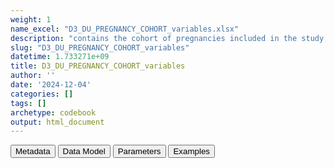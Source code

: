 ```yaml
---
weight: 1
name_excel: "D3_DU_PREGNANCY_COHORT_variables.xlsx"
description: "contains the cohort of pregnancies included in the study, including both those with MS and those without MS, as decsribed in section 4.1 of DP3_SAP_DU_MS_V2.2"
slug: "D3_DU_PREGNANCY_COHORT_variables"
datetime: 1.733271e+09
title: D3_DU_PREGNANCY_COHORT_variables
author: ''
date: '2024-12-04'
categories: []
tags: []
archetype: codebook
output: html_document
---
```


<script src="/rmarkdown-libs/core-js/shim.min.js"></script>
<script src="/rmarkdown-libs/react/react.min.js"></script>
<script src="/rmarkdown-libs/react/react-dom.min.js"></script>
<script src="/rmarkdown-libs/reactwidget/react-tools.js"></script>
<script src="/rmarkdown-libs/htmlwidgets/htmlwidgets.js"></script>
<link href="/rmarkdown-libs/reactable/reactable.css" rel="stylesheet" />
<script src="/rmarkdown-libs/reactable-binding/reactable.js"></script>
<div class="tab">
<button class="tablinks" onclick="openCity(event, &#39;Metadata&#39;)" id="defaultOpen">Metadata</button>
<button class="tablinks" onclick="openCity(event, &#39;Data Model&#39;)">Data Model</button>
<button class="tablinks" onclick="openCity(event, &#39;Parameters&#39;)">Parameters</button>
<button class="tablinks" onclick="openCity(event, &#39;Examples&#39;)">Examples</button>
</div>
<div id="Metadata" class="tabcontent">
<div id="htmlwidget-1" class="reactable html-widget" style="width:auto;height:600px;"></div>
<script type="application/json" data-for="htmlwidget-1">{"x":{"tag":{"name":"Reactable","attribs":{"data":{"medatata_name":["Name of the dataset","Content of the dataset","Unit of observation","Dataset where the list of UoOs is fully listed and with 1 record per UoO","How many observations per UoO","Variables capturing the UoO","Primary key","Parameters",null,null,null,null,null,null,null,null,null,null,null,null,null,null,null,null,null,null,null,null,null,null],"metadata_content":["D3_DU_PREGNANCY-COHORT_variables","contains the cohort of pregnancies included in the study, including both those with MS and those without MS, as decsribed in section 4.1 of DP3_SAP_DU_MS_V2.2","a pregnancy","D4_DU_PREGNANCY-COHORT","1","pregnancy_id","pregnancy_id",null,null,null,null,null,null,null,null,null,null,null,null,null,null,null,null,null,null,null,null,null,null,null]},"columns":[{"id":"medatata_name","name":"medatata_name","type":"character"},{"id":"metadata_content","name":"metadata_content","type":"character"}],"sortable":false,"searchable":true,"pagination":false,"highlight":true,"bordered":true,"striped":true,"style":{"maxWidth":1800},"height":"600px","dataKey":"6b1f7d338f62927d3f06e55d5f6f8b18"},"children":[]},"class":"reactR_markup"},"evals":[],"jsHooks":[]}</script>
</div>
<div id="Data Model" class="tabcontent">
<div id="htmlwidget-2" class="reactable html-widget" style="width:auto;height:600px;"></div>
<script type="application/json" data-for="htmlwidget-2">{"x":{"tag":{"name":"Reactable","attribs":{"data":{"VarName":["pregnancy_id","person_id","entry_spell_category","birth_date","pregnancy_start_date","pregnancy_end_date","type_of_pregnancy_end","cohort_entry_date","cohort_exit_date","DU_pregnancy_study_entry_date","DU_pregnancy_study_exit_date","date_MS","has_MS_ever","pregnancy_with_MS_detail","pregnancy_with_MS","number_of_pregnancies_in_the_study","number_of_pregnancies_with_MS_in_the_study","has_previous_pregnancy","time_since_previous_pregnancy","categories_time_since_previous_pregnancy","start_preg_period_pre_4","end_preg_period_pre_4","start_preg_period_pre_3","end_preg_period_pre_3","start_preg_period_pre_2","end_preg_period_pre_2","start_preg_period_pre_1","end_preg_period_pre_1","start_preg_period_during_1","end_preg_period_during_1"],"Description":["unique pregnancy identifier","unique person identifier","date when the person starts to be observed in the data source",null,"best estimate of the date of pregnancy start","best estimate of the date of pregnancy end","Type of pregnancy end","entry in the SAP1 study of pregnant person","exit from the SAP1 study","Date when the person enters the period related to the pregnancy","Date when the person exits the period related to the pregnancy","date when MS is diagnosed","Whether woman has MS ever during the study period","description of relatioship between pregnancy and MS_date","Whether woman has MS during this pregnancy","number of pregnancies between cohort_entry_date and cohort_exit_date","number of pregnancies with pregnancy_with_MS == 1","whether this pregnancy has a previous pregnancy of the same person in the study","interval in months between the previous pregnancy and this one","categories of interval between the previous pregnancy and this one","date when the period 9-12 months before pregnancy starts (see table 5 page 12 of the SAP)","date when the period 9-12 months before pregnancy ends (see table 5 page 12 of the SAP)","date when the period 6-9 months before pregnancy starts (see table 5 page 12 of the SAP)","date when the period 6-9 months before pregnancy ends (see table 5 page 12 of the SAP)","date when the period 3-6 months before pregnancy starts (see table 5 page 12 of the SAP)","date when the period 3-6 months before pregnancy ends (see table 5 page 12 of the SAP)","date when the period 0-3 months before pregnancy starts (see table 5 page 12 of the SAP)","date when the period 0-3 months before pregnancy ends (see table 5 page 12 of the SAP)","date when the period First trimester of pregnancy starts (see table 5 page 12 of the SAP)","date when the period First trimester of pregnancy ends (see table 5 page 12 of the SAP)"],"Format":[null,"character","date",null,"date","date","character",null,null,"date","date",null,"binary",null,"binary","int","int","binary","int","categorical","date","date","date","date","date","date","date","date","date","date"],"Vocabulary":[null,null,null,null,null,null,null,null,null,null,null,null,"1 = date_MS is non missing\r\n0 = otherwise","long after pregnancy = MS diagnosed after DU_pregnancy_study_exit_date\r\nright after pregnancy = MS diagnosed between pregnancy_end_date and DU_pregnancy_study_exit_date\r\nduring pregnancy = MS diagnosed between pregnancy_start_date and pregnancy_end_date\r\nright before pregnancy = MS diagnosed between 3 months before pregnancy and pregnancy_start_date\r\nrecently before pregnancy = MS diagnosed between DU_pregnancy_study_entry_date and 3 months before pregnancy \r\nlong before pregnancy = MS diagnosed before DU_pregnancy_study_entry_date\r\n","1 = pregnancy with MS\r\n0 = otherwise",null,null,null,null,"5 = More than 15 months\r\n4 = Between 12 and 15 months\r\n3 = Between 6 and 12 months \r\n2 = Between 3 and 6 months\r\n1 = Less than 3 months",null,null,null,null,null,null,null,null,null,null],"Parameters":[null,null,null,null,null,null,null,null,null,null,null,null,null,null,null,null,null,null,null,null,null,null,null,null,null,null,null,null,null,null],"Notes and examples":[null,null,null,null,null,null,null,null,null,null,null,"this is missing for all pregnancies where the linkage with D4_DU_MS-COHORT fails",null,"See Figure 3 of the SAP. This is missing if has_MS_ever!= 1",null,null,"this is missing if has_MS_ever == 0, and 0 if has_MS_ever == 1 but there are no pregnancies with pregnancy_with_MS == 1",null,"missing if has_previous_pregnancy != 1","missing if has_previous_pregnancy != 1","see table 5 page 12 of the SAP","see table 5 page 12 of the SAP","see table 5 page 12 of the SAP","see table 5 page 12 of the SAP","see table 5 page 12 of the SAP","see table 5 page 12 of the SAP","see table 5 page 12 of the SAP","see table 5 page 12 of the SAP","see table 5 page 12 of the SAP","see table 5 page 12 of the SAP"],"Source tables and variables":[null,null,"D3_DU_selection_criteria_from_pregnancies_to_DU_PREGNANCY-COHORT","D3_DU_selection_criteria_from_pregnancies_to_DU_PREGNANCY-COHORT","D3_DU_selection_criteria_from_pregnancies_to_DU_PREGNANCY-COHORT","D3_DU_selection_criteria_from_pregnancies_to_DU_PREGNANCY-COHORT","D3_DU_selection_criteria_from_pregnancies_to_DU_PREGNANCY-COHORT","D3_DU_selection_criteria_from_pregnancies_to_DU_PREGNANCY-COHORT","D3_DU_selection_criteria_from_pregnancies_to_DU_PREGNANCY-COHORT","D3_DU_selection_criteria_from_pregnancies_to_DU_PREGNANCY-COHORT","D3_DU_selection_criteria_from_pregnancies_to_DU_PREGNANCY-COHORT","D4_DU_MS-COHORT",null,null,null,null,null,null,null,null,null,null,null,null,null,null,null,null,null,null],"Retrieved":["yes","yes","yes","yes","yes","yes","yes","yes","yes","yes","yes","yes",null,null,null,null,null,null,null,null,null,null,null,null,null,null,null,null,null,null],"Calculated":[null,null,null,null,null,null,null,null,null,null,null,null,"yes","yes","yes","yes","yes","yes","yes","yes","yes","yes","yes","yes","yes","yes","yes","yes","yes","yes"],"Algorithm_id":[null,null,null,null,null,null,null,null,null,null,null,null,null,null,null,null,null,null,null,null,null,null,null,null,null,null,null,null,null,null],"Rule":[null,null,null,null,null,null,null,null,null,null,null,null,"is non-missing","this needs to be adapted a bit across data sources??","in DS with complete data (SAIL, FERRARA and UOSL) this variable is 1 if\r\npregnancy_with_MS_detail == long before  pregnancy\r\n\r\nin THL, Fisabio and EFEMERIS this variable is 1 if\r\npregnancy_with_MS_detail == long before  pregnancy | pregnancy_with_MS_detail == right before  pregnancy |  pregnancy_with_MS_detail == recently before  pregnancy |pregnancy_with_MS_detail == during  pregnancy\r\n\r\n",null,null,null,"ceiling(pregnancy_start_date - pregnancy_end_date[previous pregnancy of the same person] / 30.4)","categorise time_since_previous_pregnancy\r\n(a,b]","pregnancy_start_date - 365\r\nMissing in datasources with only pregnancies","pregnancy_start_date - 275\r\nMissing in datasources with only pregnancies","pregnancy_start_date - 274\r\nMissing in datasources with only pregnancies","pregnancy_start_date - 183\r\nMissing in datasources with only pregnancies","pregnancy_start_date - 182\r\nMissing in datasources with only pregnancies","pregnancy_start_date - 91\r\nMissing in datasources with only pregnancies","pregnancy_start_date - 90\r\nin EFEMERIS 78 days are used instead","pregnancy_start_date - 1","pregnancy_start_date","min(pregnancy_start_date + 97, pregnancy_end_date)"]},"columns":[{"id":"VarName","name":"VarName","type":"character"},{"id":"Description","name":"Description","type":"character"},{"id":"Format","name":"Format","type":"character"},{"id":"Vocabulary","name":"Vocabulary","type":"character"},{"id":"Parameters","name":"Parameters","type":"logical"},{"id":"Notes and examples","name":"Notes and examples","type":"character"},{"id":"Source tables and variables","name":"Source tables and variables","type":"character"},{"id":"Retrieved","name":"Retrieved","type":"character"},{"id":"Calculated","name":"Calculated","type":"character"},{"id":"Algorithm_id","name":"Algorithm_id","type":"logical"},{"id":"Rule","name":"Rule","type":"character"}],"sortable":false,"searchable":true,"pagination":false,"highlight":true,"bordered":true,"striped":true,"style":{"maxWidth":1800},"height":"600px","dataKey":"65dc57f71a5361c72e7f92abc1cde47e"},"children":[]},"class":"reactR_markup"},"evals":[],"jsHooks":[]}</script>
</div>
<div id="Parameters" class="tabcontent">
<div id="htmlwidget-3" class="reactable html-widget" style="width:auto;height:600px;"></div>
<script type="application/json" data-for="htmlwidget-3">{"x":{"tag":{"name":"Reactable","attribs":{"data":{"parameter in the variable name":[null,null,null,null,null,null,null,null,null,null,null,null,null,null,null,null,null,null,null,null,null,null,null,null,null,null,null,null,null,null],"values":[null,null,null,null,null,null,null,null,null,null,null,null,null,null,null,null,null,null,null,null,null,null,null,null,null,null,null,null,null,null],"name of macro":[null,null,null,null,null,null,null,null,null,null,null,null,null,null,null,null,null,null,null,null,null,null,null,null,null,null,null,null,null,null]},"columns":[{"id":"parameter in the variable name","name":"parameter in the variable name","type":"logical"},{"id":"values","name":"values","type":"logical"},{"id":"name of macro","name":"name of macro","type":"logical"}],"sortable":false,"searchable":true,"pagination":false,"highlight":true,"bordered":true,"striped":true,"style":{"maxWidth":1800},"height":"600px","dataKey":"05781935b68b515e19bb8c4714e61b64"},"children":[]},"class":"reactR_markup"},"evals":[],"jsHooks":[]}</script>
</div>
<div id="Examples" class="tabcontent">
<div id="htmlwidget-4" class="reactable html-widget" style="width:auto;height:600px;"></div>
<script type="application/json" data-for="htmlwidget-4">{"x":{"tag":{"name":"Reactable","attribs":{"data":{"empty":[null,null,null,null,null,null,null,null,null,null,null,null,null,null,null,null,null,null,null,null,null,null,null,null,null,null,null,null,null,null]},"columns":[{"id":"empty","name":"empty","type":"logical"}],"sortable":false,"searchable":true,"pagination":false,"highlight":true,"bordered":true,"striped":true,"style":{"maxWidth":1800},"height":"600px","dataKey":"1aa6a86ecd61b44ab4def6ac5bc55ff7"},"children":[]},"class":"reactR_markup"},"evals":[],"jsHooks":[]}</script>
</div>

